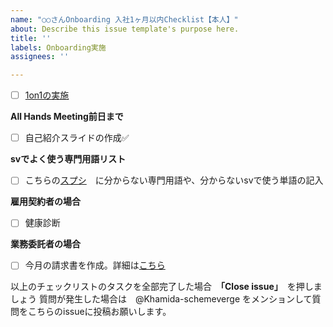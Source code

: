 ```yaml
---
name: "○○さんOnboarding 入社1ヶ月以内Checklist【本人】"
about: Describe this issue template's purpose here.
title: ''
labels: Onboarding実施
assignees: ''

---
```


- [ ] [1on1の実施](https://sites.google.com/schemeverge.com/scheme-verge-wiki/departments/corporate-department/%E4%BA%BA%E4%BA%8B/1on1%E3%81%AB%E3%81%A4%E3%81%84%E3%81%A6)

 **All Hands Meeting前日まで**
- [ ] 自己紹介スライドの作成✅

**svでよく使う専門用語リスト**

- [ ] こちらの[スプシ](https://sites.google.com/schemeverge.com/scheme-verge-wiki/departments/corporate-department/%E7%B5%84%E7%B9%94/all-hands-meeting%E3%81%A8%E3%81%AF/sv%E3%81%A7%E3%82%88%E3%81%8F%E4%BD%BF%E3%81%86%E5%B0%82%E9%96%80%E7%94%A8%E8%AA%9E%E3%83%AA%E3%82%B9%E3%83%88)　に分からない専門用語や、分からないsvで使う単語の記入


 **雇用契約者の場合**
- [ ] 健康診断

 **業務委託者の場合**

- [ ] 今月の請求書を作成。詳細は[こちら](https://sites.google.com/schemeverge.com/scheme-verge-wiki/departments/corporate-department/%E7%B5%8C%E7%90%86/%E6%A5%AD%E5%8B%99%E5%A7%94%E8%A8%97%E3%81%AEsv%E3%81%B8%E3%81%AE%E8%AB%8B%E6%B1%82%E6%9B%B8%E4%BD%9C%E6%88%90%E6%8F%90%E5%87%BA%E6%96%B9%E6%B3%95)


以上のチェックリストのタスクを全部完了した場合　**「Close issue」**　を押しましょう
質問が発生した場合は　@Khamida-schemeverge をメンションして質問をこちらのissueに投稿お願いします。
